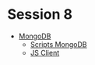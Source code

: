 # Session 8

- [MongoDB](https://www.mongodb.com/docs/manual/installation/)
  - [Scripts MongoDB](./mongodb)
  - [JS Client](./app-td)
